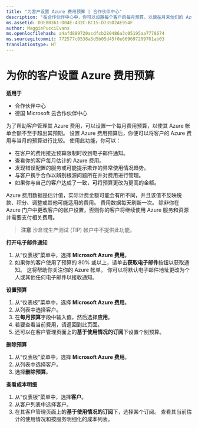 ```yaml
---
title: "为客户设置 Azure 费用预算 | 合作伙伴中心"
description: "在合作伙伴中心中，你可以设置每个客户的每月预算，以便在月末他们的 Azure 帐单不会让他们吃惊不已。"
ms.assetid: DDE80361-D04E-432C-BC15-D735D2AE954F
author: MaggiePucciEvans
ms.openlocfilehash: a4afd889720acdfcb280486a3c05195aa7778674
ms.sourcegitcommit: 772577c0538a5d5b05d45f0e669697209761ab03
translationtype: HT
---
```

# <a name="set-an-azure-spending-budget-for-your-customers"></a>为你的客户设置 Azure 费用预算

**适用于**

-  合作伙伴中心
-  德国 Microsoft 云合作伙伴中心

为了帮助客户管理其 Azure 费用，可以设置一个每月费用预算，以使其 Azure 帐单金额不至于超出其预期。 设置 Azure 费用预算后，你便可以将客户的 Azure 费用与当月的预算进行比较。 使用此功能，你可以： 

-   在客户的费用接近预算限制时收到电子邮件通知。
-   查看你的客户每月估计的 Azure 费用。
-   发现错误配置的服务或可能提示欺诈的异常使用情况趋势。
-   与客户携手合作以辨别根源问题所在并对费用进行管理。
-   如果你与自己的客户达成了一致，可将预算更改为更高的金额。

Azure 费用数据是估计值，实际计费金额可能会有所不同，并且该值不反映税款、积分、调整或其他可能适用的费用。 费用数据每天刷新一次。 除非你在 Azure 门户中更改客户的帐户设置，否则你的客户将继续使用 Azure 服务和资源并需要支付相关费用。 

>**注意** 沙盒或生产测试 (TIP) 帐户中不提供此功能。

**打开电子邮件通知**

1.  从“仪表板”菜单中，选择 **Microsoft Azure 费用**。
2.  如果你的客户使用了预算的 80% 或以上，请单击**获取电子邮件**按钮以获取通知。 这将帮助你关注你的 Azure 帐单。 你可以将默认电子邮件地址更改为个人或其他任何电子邮件以接收通知。

<a href="" id="setabudget"></a>
**设置预算**

1.  从“仪表板”菜单中，选择 **Microsoft Azure 费用**。
2.  从列表中选择客户。
3.  在**每月预算**字段中输入值，然后选择**应用**。
4.  若要查看当前费用，请返回到此页面。
5.  还可以在客户管理页面上的**基于使用情况的订阅**下设置个别预算。

<a href="" id="removeabudget"></a>
**删除预算**

1.  从“仪表板”菜单中，选择 **Microsoft Azure 费用**。
2.  从列表中选择客户。
3.  选择**删除预算**。

<a href="" id="seeitemizedcosts"></a>
**查看成本明细**

1.  从“仪表板”菜单中，选择**客户**。
2.  从客户列表中选择客户。
3.  在其客户管理页面上的**基于使用情况的订阅**下，选择某个订阅。 查看其当前估计的使用情况和按服务明细化的成本列表。


 

 



